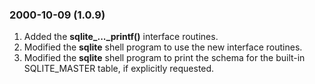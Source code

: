 ### 2000\-10\-09 (1\.0\.9\)

1. Added the **sqlite\_...\_printf()** interface routines.
2. Modified the **sqlite** shell program to use the new interface
 routines.
3. Modified the **sqlite** shell program to print the schema for
 the built\-in SQLITE\_MASTER table, if explicitly requested.




